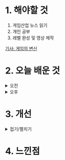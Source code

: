 
# 1. 해야할 것

1. 게임산업 뉴스 읽기 
2. 개인 공부  
3. 레벨 완성 및 영상 제작

[기사: 게임의 변신](https://www.gameinsight.co.kr/news/articleView.html?idxno=32821)


# 2. 오늘 배운 것

<details>
<summary>오전</summary>

## 오늘의 뉴스
### 게임의 변신
![image](https://github.com/user-attachments/assets/11da6d0c-d07a-4ba6-a518-73471118ed72)
```
마비노기의 게임엔진 교체는 정말 환영할만한 변경이다
내가 가장 좋아했던 첫 MMORPG이기 때문에 그래픽이 업데이트 된다면
다시 시작하고 싶다
그 외
와우나 로아같은 게임들도 확장팩과 시즌 변경으로 게임을 환기하기에
새로 시작하는 사람들이 접근하기 쉽고
기존 유저들도 새로운 경험을 줄 수 있다는 것에 대해서
이런 변화는 좋은게 아닐까?
물론 말만 변경이 아니라 정말 플레이적으로 새 경험을 줄 수 있어야 한다는 전제하에.
```
</details>


<details>
<summary>오후</summary>

## 레벨 마무리
### 레벨 배경 작업
![image](https://github.com/user-attachments/assets/b5632143-b61b-462c-a00c-6c30b0e49fee)

![image](https://github.com/user-attachments/assets/d20652ed-e185-47d2-b261-70f44bc789c6)

### 영상 작업

</details>




# 3. 개선


<details>
<summary>접기/펼치기</summary>


</details>



# 4. 느낀점


